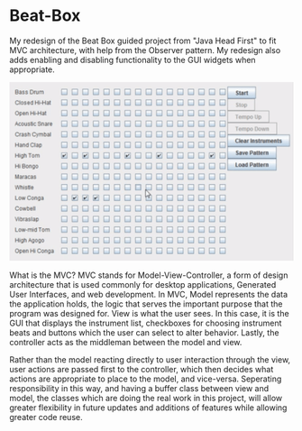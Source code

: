 # Beat-Box

My redesign of the Beat Box guided project from "Java Head First" to fit MVC architecture, with help from the Observer pattern.  My redesign also adds enabling and disabling functionality to the GUI widgets when appropriate.

![](beatBoxDemo.gif)

What is the MVC?   MVC stands for Model-View-Controller, a form of design architecture that is used commonly for desktop applications, Generated User Interfaces, and web development.  In MVC, Model represents the data the application holds, the logic that serves the important purpose that the program was designed for.  View is what the user sees.  In this case, it is the GUI that displays the instrument list, checkboxes for choosing instrument beats and buttons which the user can select to alter behavior.  Lastly, the controller acts as the middleman between the model and view.  

Rather than the model reacting directly to user interaction through the view, user actions are passed first to the controller, which then decides what actions are appropriate to place to the model, and vice-versa.  Seperating responsibility in this way, and having a buffer class between view and model, the classes which are doing the real work in this project, will allow greater flexibility in future updates and additions of features while allowing greater code reuse.
